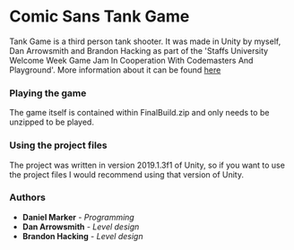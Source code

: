 # Comic Sans Tank Game

Tank Game is a third person tank shooter. It was made in Unity by myself, Dan Arrowsmith and Brandon Hacking as part of the 'Staffs University Welcome Week Game Jam In Cooperation With Codemasters And Playground'. More information about it can be found [here](https://daniel-marker.github.io/tank%20game.html)

### Playing the game
The game itself is contained within FinalBuild.zip and only needs to be unzipped to be played.

### Using the project files
The project was written in version 2019.1.3f1 of Unity, so if you want to use the project files I would recommend using that version of Unity.

### Authors

* **Daniel Marker** - *Programming* 
* **Dan Arrowsmith** - *Level design*
* **Brandon Hacking** - *Level design*
